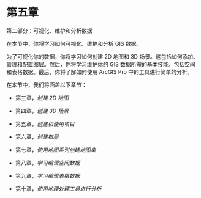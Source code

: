# 第五章

第二部分：可视化、维护和分析数据

在本节中，你将学习如何可视化、维护和分析 GIS 数据。

为了可视化你的数据，你将学习如何创建 2D 地图和 3D 场景。这包括如何添加、管理和配置图层。然后，你将学习维护你的 GIS 数据所需的基本技能，包括空间和表格数据。最后，你将了解如何使用 ArcGIS Pro 中的工具进行简单的分析。

在本节中，我们将涵盖以下章节：

+   第三章，*创建 2D 地图*

+   第四章，*创建 3D 场景*

+   第五章，*创建和使用项目*

+   第六章，*创建布局*

+   第七章，*使用地图系列创建地图集*

+   第八章，*学习编辑空间数据*

+   第九章，*学习编辑表格数据*

+   第十章，*使用地理处理工具进行分析*

